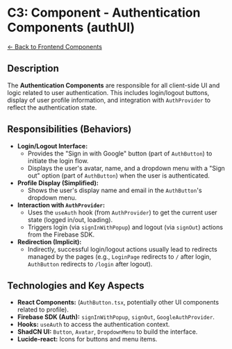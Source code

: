 
# C3: Component - Authentication Components (authUI)

[<- Back to Frontend Components](./../01-frontend-app-components.md)

## Description

The **Authentication Components** are responsible for all client-side UI and logic related to user authentication. This includes login/logout buttons, display of user profile information, and integration with `AuthProvider` to reflect the authentication state.

## Responsibilities (Behaviors)

*   **Login/Logout Interface:**
    *   Provides the "Sign in with Google" button (part of `AuthButton`) to initiate the login flow.
    *   Displays the user's avatar, name, and a dropdown menu with a "Sign out" option (part of `AuthButton`) when the user is authenticated.
*   **Profile Display (Simplified):**
    *   Shows the user's display name and email in the `AuthButton`'s dropdown menu.
*   **Interaction with `AuthProvider`:**
    *   Uses the `useAuth` hook (from `AuthProvider`) to get the current user state (logged in/out, loading).
    *   Triggers login (via `signInWithPopup`) and logout (via `signOut`) actions from the Firebase SDK.
*   **Redirection (Implicit):**
    *   Indirectly, successful login/logout actions usually lead to redirects managed by the pages (e.g., `LoginPage` redirects to `/` after login, `AuthButton` redirects to `/login` after logout).

## Technologies and Key Aspects

*   **React Components:** (`AuthButton.tsx`, potentially other UI components related to profile).
*   **Firebase SDK (Auth):** `signInWithPopup`, `signOut`, `GoogleAuthProvider`.
*   **Hooks:** `useAuth` to access the authentication context.
*   **ShadCN UI:** `Button`, `Avatar`, `DropdownMenu` to build the interface.
*   **Lucide-react:** Icons for buttons and menu items.

    